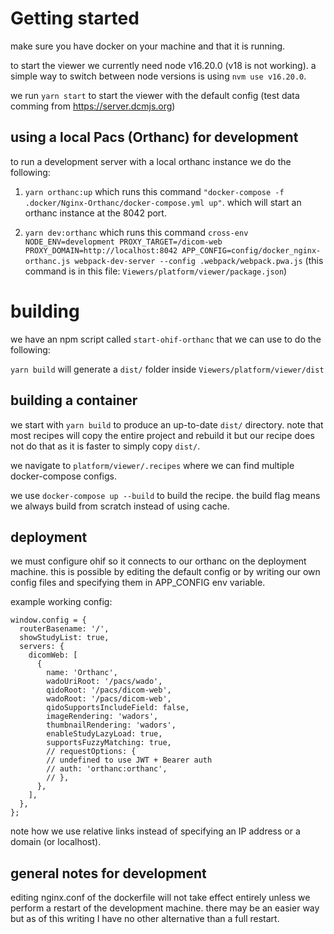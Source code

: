 # Getting started

make sure you have docker on your machine and that it is running.

to start the viewer we currently need node v16.20.0 (v18 is not working). a
simple way to switch between node versions is using `nvm use v16.20.0`.

we run `yarn start` to start the viewer with the default config (test data
comming from https://server.dcmjs.org)

## using a local Pacs (Orthanc) for development

to run a development server with a local orthanc instance we do the following:

1.  `yarn orthanc:up` which runs this command
    `"docker-compose -f .docker/Nginx-Orthanc/docker-compose.yml up"`. which
    will start an orthanc instance at the 8042 port.

2.  `yarn dev:orthanc` which runs this command
    `cross-env NODE_ENV=development PROXY_TARGET=/dicom-web PROXY_DOMAIN=http://localhost:8042 APP_CONFIG=config/docker_nginx-orthanc.js webpack-dev-server --config .webpack/webpack.pwa.js`
    (this command is in this file: `Viewers/platform/viewer/package.json`)

# building

we have an npm script called `start-ohif-orthanc` that we can use to do the
following:

`yarn build` will generate a `dist/` folder inside
`Viewers/platform/viewer/dist`

## building a container

we start with `yarn build` to produce an up-to-date `dist/` directory. note that
most recipes will copy the entire project and rebuild it but our recipe does not
do that as it is faster to simply copy `dist/`.

we navigate to `platform/viewer/.recipes` where we can find multiple
docker-compose configs.

we use `docker-compose up --build` to build the recipe. the build flag means we
always build from scratch instead of using cache.

## deployment

we must configure ohif so it connects to our orthanc on the deployment machine.
this is possible by editing the default config or by writing our own config
files and specifying them in APP_CONFIG env variable.

example working config:

```
window.config = {
  routerBasename: '/',
  showStudyList: true,
  servers: {
    dicomWeb: [
      {
        name: 'Orthanc',
        wadoUriRoot: '/pacs/wado',
        qidoRoot: '/pacs/dicom-web',
        wadoRoot: '/pacs/dicom-web',
        qidoSupportsIncludeField: false,
        imageRendering: 'wadors',
        thumbnailRendering: 'wadors',
        enableStudyLazyLoad: true,
        supportsFuzzyMatching: true,
        // requestOptions: {
        // undefined to use JWT + Bearer auth
        // auth: 'orthanc:orthanc',
        // },
      },
    ],
  },
};

```

note how we use relative links instead of specifying an IP address or a domain
(or localhost).

## general notes for development

editing nginx.conf of the dockerfile will not take effect entirely unless we
perform a restart of the development machine. there may be an easier way but as
of this writing I have no other alternative than a full restart.
